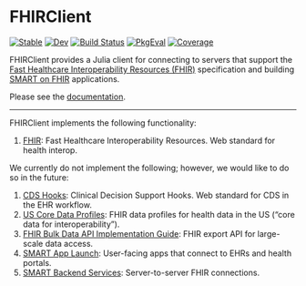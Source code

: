 # FHIRClient

[![Stable][docs-stable-img]][docs-stable-url]
[![Dev][docs-dev-img]][docs-dev-url]
[![Build Status][ci-img]][ci-url]
[![PkgEval][pkgeval-img]][pkgeval-url]
[![Coverage][codecov-img]][codecov-url]

[docs-stable-img]: https://img.shields.io/badge/docs-stable-blue.svg
[docs-stable-url]: https://JuliaHealth.github.io/FHIRClient.jl/stable
[docs-dev-img]: https://img.shields.io/badge/docs-dev-blue.svg
[docs-dev-url]: https://JuliaHealth.github.io/FHIRClient.jl/dev
[ci-img]: https://github.com/JuliaHealth/FHIRClient.jl/workflows/CI/badge.svg
[ci-url]: https://github.com/JuliaHealth/FHIRClient.jl/actions
[codecov-img]: https://codecov.io/gh/JuliaHealth/FHIRClient.jl/branch/master/graph/badge.svg
[codecov-url]: https://codecov.io/gh/JuliaHealth/FHIRClient.jl
[pkgeval-img]: https://juliaci.github.io/NanosoldierReports/pkgeval_badges/F/FHIRClient.named.svg
[pkgeval-url]: https://juliaci.github.io/NanosoldierReports/pkgeval_badges/F/FHIRClient.html

FHIRClient
provides a Julia client for connecting to servers that support the
[Fast Healthcare Interoperability Resources (FHIR)](https://hl7.org/fhir/)
specification and building
[SMART on FHIR](https://docs.smarthealthit.org/)
applications.

Please see the [documentation](https://JuliaHealth.github.io/FHIRClient.jl/stable).

---

FHIRClient implements the following functionality:
1. [FHIR](https://hl7.org/fhir/): Fast Healthcare Interoperability Resources. Web standard for health interop.

We currently do not implement the following; however, we would like to do so
in the future:
1. [CDS Hooks](https://cds-hooks.hl7.org/): Clinical Decision Support Hooks. Web standard for CDS in the EHR workflow.
2. [US Core Data Profiles](https://www.hl7.org/fhir/us/core/): FHIR data profiles for health data in the US (“core data for interoperability”).
3. [FHIR Bulk Data API Implementation Guide](https://hl7.org/fhir/uv/bulkdata/): FHIR export API for large-scale data access.
4. [SMART App Launch](https://hl7.org/fhir/smart-app-launch/): User-facing apps that connect to EHRs and health portals.
5. [SMART Backend Services](https://hl7.org/fhir/uv/bulkdata/authorization/): Server-to-server FHIR connections.

